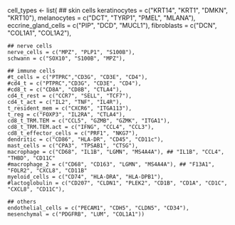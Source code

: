 cell_types <- list(
    ## skin cells 
    keratinocytes = c("KRT14", "KRT1", "DMKN", "KRT10"),
    melanocytes = c("DCT", "TYRP1", "PMEL", "MLANA"),
    eccrine_gland_cells = c("PIP", "DCD", "MUCL1"),
    fibroblasts = c("DCN", "COL1A1", "COL1A2"), 
    
    ## nerve cells 
    nerve_cells = c("MPZ", "PLP1", "S100B"),
    schwann = c("SOX10", "S100B", "MPZ"), 
    
    ## immune cells 
    #t_cells = c("PTPRC","CD3G", "CD3E", "CD4"), 
    #cd4_t = c("PTPRC","CD3G", "CD3E", "CD4"), 
    #cd8_t = c("CD8A", "CD8B", "CTLA4"), 
    cd4_t_rest = c("CCR7", "SELL", "TCF7"), 
    cd4_t_act = c("IL2", "TNF", "IL4R"), 
    t_resident_mem = c("CXCR6", "ITGA113"),
    t_reg = c("FOXP3", "IL2RA", "CTLA4"), 
    cd8_t_TRM.TEM = c("CCL5", "GZMB", "GZMK", "ITGA1"), 
    cd8_t_TRM.TEM.act = c("IFNG", "CCL4", "CCL3"), 
    cd8_t_effector_cells = c("PRF1", "NKG7"), 
    dendritic = c("CD86", "HLA-DR", "CD45", "CD11c"), 
    mast_cells = c("CPA3", "TPSAB1", "CTSG"), 
    macrophage = c("CD68", "IL1B", "LGMN", "MS4A4A"), ## "IL1B", "CCL4", "THBD", "CD11C"
    #macrophage_2 = c("CD68", "CD163", "LGMN", "MS4A4A"), ## "F13A1", "FOLR2", "CXCL8", "CD11B"
    myeloid_cells = c("CD74", "HLA-DRA", "HLA-DPB1"),
    #lactoglobulin = c("CD207", "CLDN1", "PLEK2", "CD1B", "CD1A", "CD1C", "CXCL8", "CD11C"), 

    ## others 
    endothelial_cells = c("PECAM1", "CDH5", "CLDN5", "CD34"),
    mesenchymal = c("PDGFRB", "LUM", "COL1A1"))